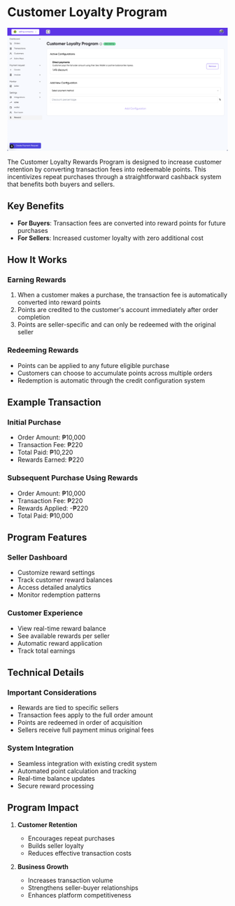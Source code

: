 # Customer Loyalty Program

![loyalty](image/agent/loyalty.png)

The Customer Loyalty Rewards Program is designed to increase customer retention by converting transaction fees into redeemable points. This incentivizes repeat purchases through a straightforward cashback system that benefits both buyers and sellers.

## Key Benefits

- **For Buyers**: Transaction fees are converted into reward points for future purchases
- **For Sellers**: Increased customer loyalty with zero additional cost

## How It Works


### Earning Rewards
1. When a customer makes a purchase, the transaction fee is automatically converted into reward points
2. Points are credited to the customer's account immediately after order completion
3. Points are seller-specific and can only be redeemed with the original seller

### Redeeming Rewards
- Points can be applied to any future eligible purchase
- Customers can choose to accumulate points across multiple orders
- Redemption is automatic through the credit configuration system

## Example Transaction

### Initial Purchase
- Order Amount: ₱10,000
- Transaction Fee: ₱220
- Total Paid: ₱10,220
- Rewards Earned: ₱220

### Subsequent Purchase Using Rewards
- Order Amount: ₱10,000
- Transaction Fee: ₱220
- Rewards Applied: -₱220
- Total Paid: ₱10,000

## Program Features

### Seller Dashboard
- Customize reward settings
- Track customer reward balances
- Access detailed analytics
- Monitor redemption patterns

### Customer Experience
- View real-time reward balance
- See available rewards per seller
- Automatic reward application
- Track total earnings

## Technical Details

### Important Considerations
- Rewards are tied to specific sellers
- Transaction fees apply to the full order amount
- Points are redeemed in order of acquisition
- Sellers receive full payment minus original fees

### System Integration
- Seamless integration with existing credit system
- Automated point calculation and tracking
- Real-time balance updates
- Secure reward processing

## Program Impact

1. **Customer Retention**
   - Encourages repeat purchases
   - Builds seller loyalty
   - Reduces effective transaction costs

2. **Business Growth**
   - Increases transaction volume
   - Strengthens seller-buyer relationships
   - Enhances platform competitiveness

